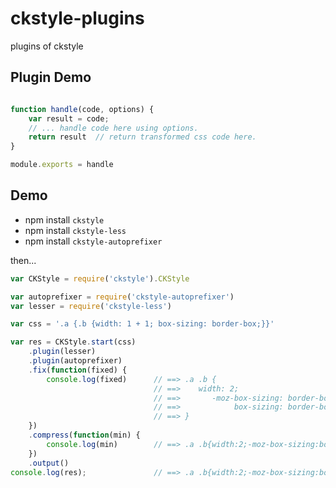 ckstyle-plugins
===============

plugins of ckstyle


## Plugin Demo

```javascript

function handle(code, options) {
    var result = code;
    // ... handle code here using options.
    return result  // return transformed css code here.
}

module.exports = handle
```

## Demo

- npm install `ckstyle`
- npm install `ckstyle-less`
- npm install `ckstyle-autoprefixer`

then...

```javascript
var CKStyle = require('ckstyle').CKStyle

var autoprefixer = require('ckstyle-autoprefixer')
var lesser = require('ckstyle-less')

var css = '.a {.b {width: 1 + 1; box-sizing: border-box;}}'

var res = CKStyle.start(css)
    .plugin(lesser)
    .plugin(autoprefixer)
    .fix(function(fixed) {
        console.log(fixed)      // ==> .a .b {
                                // ==>    width: 2;
                                // ==>       -moz-box-sizing: border-box;
                                // ==>            box-sizing: border-box;
                                // ==> }
    })
    .compress(function(min) {
        console.log(min)        // ==> .a .b{width:2;-moz-box-sizing:border-box;box-sizing:border-box}
    })
    .output()
console.log(res);               // ==> .a .b{width:2;-moz-box-sizing:border-box;box-sizing:border-box}
```
